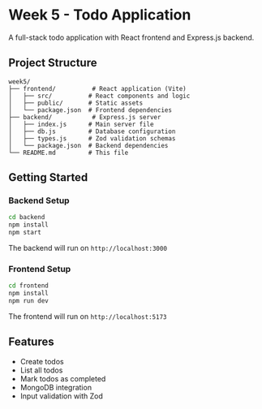 # Week 5 - Todo Application

A full-stack todo application with React frontend and Express.js backend.

## Project Structure

```
week5/
├── frontend/          # React application (Vite)
│   ├── src/          # React components and logic
│   ├── public/       # Static assets
│   └── package.json  # Frontend dependencies
├── backend/           # Express.js server
│   ├── index.js      # Main server file
│   ├── db.js         # Database configuration
│   ├── types.js      # Zod validation schemas
│   └── package.json  # Backend dependencies
└── README.md         # This file
```

## Getting Started

### Backend Setup

```bash
cd backend
npm install
npm start
```

The backend will run on `http://localhost:3000`

### Frontend Setup

```bash
cd frontend
npm install
npm run dev
```

The frontend will run on `http://localhost:5173`

## Features

- Create todos
- List all todos
- Mark todos as completed
- MongoDB integration
- Input validation with Zod
